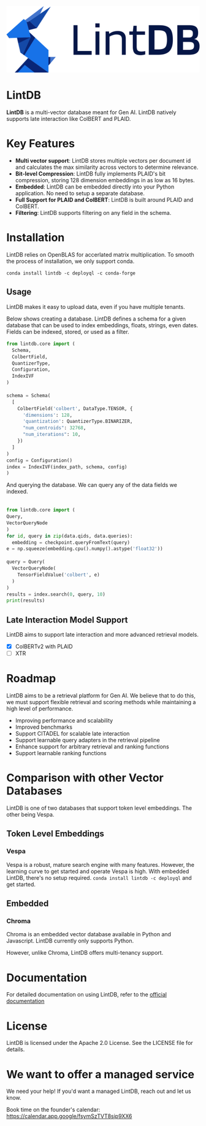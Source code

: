 ![icon](icon.svg)

LintDB
=========

**LintDB** is a multi-vector database meant for Gen AI. LintDB natively supports late interaction like ColBERT and PLAID.

# Key Features
- **Multi vector support**: LintDB stores multiple vectors per document id and calculates the max similarity across vectors to determine relevance. 
- **Bit-level Compression**: LintDB fully implements PLAID's bit compression, storing 128 dimension embeddings in as low as 16 bytes.  
- **Embedded**: LintDB can be embedded directly into your Python application. No need to setup a separate database.  
- **Full Support for PLAID and ColBERT**: LintDB is built around PLAID and ColBERT.
- **Filtering**: LintDB supports filtering on any field in the schema.

# Installation
LintDB relies on OpenBLAS for accerlated matrix multiplication. To smooth the process of installation, we only support conda.

```
conda install lintdb -c deployql -c conda-forge
```

## Usage
LintDB makes it easy to upload data, even if you have multiple tenants.

Below shows creating a database. LintDB defines a schema for a given database that can be used
to index embeddings, floats, strings, even dates. Fields can be indexed, stored, or used as a filter.
```python
from lintdb.core import (
  Schema,
  ColbertField,
  QuantizerType,
  Configuration,
  IndexIVF
)

schema = Schema(
  [
    ColbertField('colbert', DataType.TENSOR, {
      'dimensions': 128,
      'quantization': QuantizerType.BINARIZER,
      "num_centroids": 32768,
      "num_iterations": 10,
    })
  ]
)
config = Configuration()
index = IndexIVF(index_path, schema, config)
)
```

And querying the database. We can query any of the data fields we indexed.
```python

from lintdb.core import (
Query,
VectorQueryNode
)
for id, query in zip(data.qids, data.queries):
  embedding = checkpoint.queryFromText(query)
e = np.squeeze(embedding.cpu().numpy().astype('float32'))

query = Query(
  VectorQueryNode(
    TensorFieldValue('colbert', e)
  )
)
results = index.search(0, query, 10)
print(results)
```

## Late Interaction Model Support
LintDB aims to support late interaction and more advanced retrieval models. 

- [x] ColBERTv2 with PLAID
- [ ] XTR

# Roadmap

LintDB aims to be a retrieval platform for Gen AI.
We believe that to do this, we must support flexible retrieval and scoring methods while
maintaining a high level of performance.

- Improving performance and scalability
- Improved benchmarks
- Support CITADEL for scalable late interaction
- Support learnable query adapters in the retrieval pipeline
- Enhance support for arbitrary retrieval and ranking functions
- Support learnable ranking functions

# Comparison with other Vector Databases
LintDB is one of two databases that support token level embeddings. The other being Vespa.
## Token Level Embeddings

### Vespa
Vespa is a robust, mature search engine with many features. However, the learning curve to get started and operate Vespa is high.
With embedded LintDB, there's no setup required. `conda install lintdb -c deployql` and get started.

## Embedded
### Chroma
Chroma is an embedded vector database available in Python and Javascript. LintDB currently only supports Python. 

However, unlike Chroma, LintDB offers multi-tenancy support.

# Documentation
For detailed documentation on using LintDB, refer to the [official documentation](https://deployql.github.io/LintDB/index.html)

# License
LintDB is licensed under the Apache 2.0 License. See the LICENSE file for details.

# We want to offer a managed service
We need your help! If you'd want a managed LintDB, reach out and let us know. 

Book time on the founder's calendar: https://calendar.app.google/fsymSzTVT8sip9XX6
